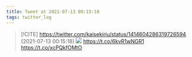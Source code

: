 ```yaml
---
title: Tweet at 2021-07-13 00:15:18
tags: twitter_log
---
```


> [!CITE] https://twitter.com/kaisekiriu/status/1414604286319726594 (2021-07-13 00:15:18)
> ![](https://twitter.com/kaisekiriu/status/1414604286319726594)
> https://t.co/6kvR1wNGR1 https://t.co/xcPQkfOMtO
